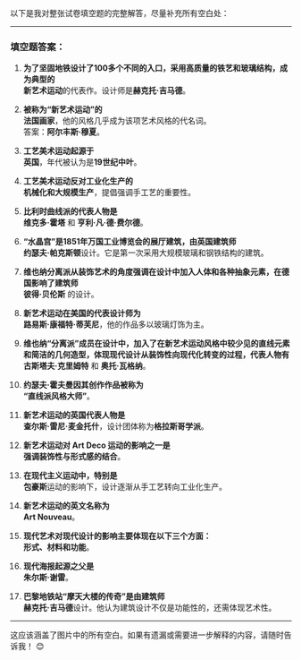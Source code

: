 以下是我对整张试卷填空题的完整解答，尽量补充所有空白处：

---

### **填空题答案：**

1. **为了坚固地铁设计了100多个不同的入口，采用高质量的铁艺和玻璃结构，成为典型的**  
   **新艺术运动**的代表作。设计师是**赫克托·吉马德**。

2. **被称为“新艺术运动”的**  
   **法国画家**，他的风格几乎成为该项艺术风格的代名词。  
   答案：**阿尔丰斯·穆夏**。

3. **工艺美术运动起源于**  
   **英国**，年代被认为是**19世纪中叶**。

4. **工艺美术运动反对工业化生产的**  
   **机械化和大规模生产**，提倡强调手工艺的重要性。

5. **比利时曲线派的代表人物是**  
   **维克多·霍塔** 和 **亨利·凡·德·费尔德**。

6. **“水晶宫”是1851年万国工业博览会的展厅建筑，由英国建筑师**  
   **约瑟夫·帕克斯顿**设计。它是第一次采用大规模玻璃和钢铁结构的建筑。

7. **维也纳分离派从装饰艺术的角度强调在设计中加入人体和各种抽象元素，在德国影响了建筑师**  
   **彼得·贝伦斯** 的设计。

8. **新艺术运动在美国的代表设计师为**  
   **路易斯·康福特·蒂芙尼**，他的作品多以玻璃灯饰为主。

9. **维也纳“分离派”成员在设计中，加入了在新艺术运动风格中较少见的直线元素和简洁的几何造型，体现现代设计从装饰性向现代化转变的过程，代表人物有**  
   **古斯塔夫·克里姆特** 和 **奥托·瓦格纳**。

10. **约瑟夫·霍夫曼因其创作作品被称为**  
    **“直线派风格大师”**。

11. **新艺术运动的英国代表人物是**  
    **查尔斯·雷尼·麦金托什**，设计团体称为**格拉斯哥学派**。

12. **新艺术运动对 Art Deco 运动的影响之一是**  
    **强调装饰性与形式感的结合**。

13. **在现代主义运动中，特别是**  
    **包豪斯**运动的影响下，设计逐渐从手工艺转向工业化生产。

14. **新艺术运动的英文名称为**  
    **Art Nouveau**。

15. **现代艺术对现代设计的影响主要体现在以下三个方面：**  
    **形式、材料和功能**。

16. **现代海报起源之父是**  
    **朱尔斯·谢雷**。

17. **巴黎地铁站“摩天大楼的传奇”是由建筑师**  
    **赫克托·吉马德**设计。他认为建筑设计不仅是功能性的，还需体现艺术性。

---

这应该涵盖了图片中的所有空白。如果有遗漏或需要进一步解释的内容，请随时告诉我！ 😊